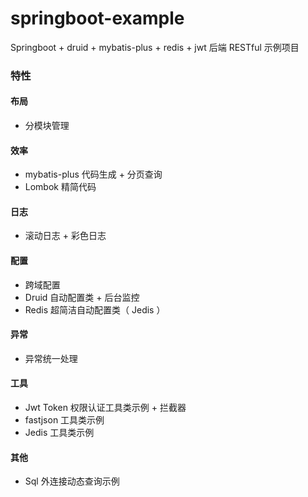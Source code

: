 # springboot-example
Springboot + druid + mybatis-plus + redis + jwt 后端 RESTful 示例项目

### 特性
#### 布局 
* 分模块管理

#### 效率
* mybatis-plus 代码生成 + 分页查询
* Lombok 精简代码

#### 日志
* 滚动日志 + 彩色日志

#### 配置
* 跨域配置
* Druid 自动配置类 + 后台监控
* Redis 超简洁自动配置类（ Jedis ）

#### 异常
* 异常统一处理

#### 工具
* Jwt Token 权限认证工具类示例 + 拦截器
* fastjson 工具类示例
* Jedis 工具类示例

#### 其他
* Sql 外连接动态查询示例